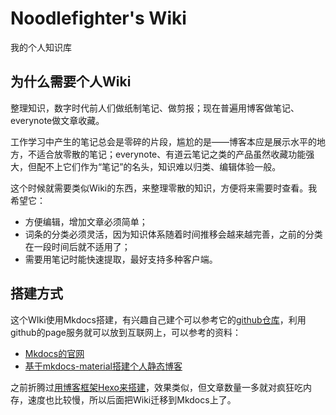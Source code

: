 

# Noodlefighter's Wiki

我的个人知识库



## 为什么需要个人Wiki

整理知识，数字时代前人们做纸制笔记、做剪报；现在普遍用博客做笔记、everynote做文章收藏。

工作学习中产生的笔记总会是零碎的片段，尴尬的是——博客本应是展示水平的地方，不适合放零散的笔记；everynote、有道云笔记之类的产品虽然收藏功能强大，但配不上它们作为“笔记”的名头，知识难以归类、编辑体验一般。

这个时候就需要类似Wiki的东西，来整理零散的知识，方便将来需要时查看。我希望它：

- 方便编辑，增加文章必须简单；
- 词条的分类必须灵活，因为知识体系随着时间推移会越来越完善，之前的分类在一段时间后就不适用了；
- 需要用笔记时能快速提取，最好支持多种客户端。



## 搭建方式

这个WIki使用Mkdocs搭建，有兴趣自己建个可以参考它的[github仓库](https://github.com/noodlefighter/wiki)，利用github的page服务就可以放到互联网上，可以参考的资料：

* [Mkdocs的官网](https://www.mkdocs.org/)
* [基于mkdocs-material搭建个人静态博客](https://cyent.github.io/markdown-with-mkdocs-material/)

之前折腾过[用博客框架Hexo来搭建]([https://noodlefighter.com/post/%E8%AE%A1%E7%AE%97%E6%9C%BA%E6%8A%80%E6%9C%AF-%E7%94%A8Hexo%E6%90%AD%E5%BB%BA%E4%B8%AA%E4%BA%BAWiki/](https://noodlefighter.com/post/计算机技术-用Hexo搭建个人Wiki/))，效果类似，但文章数量一多就对疯狂吃内存，速度也比较慢，所以后面把Wiki迁移到Mkdocs上了。